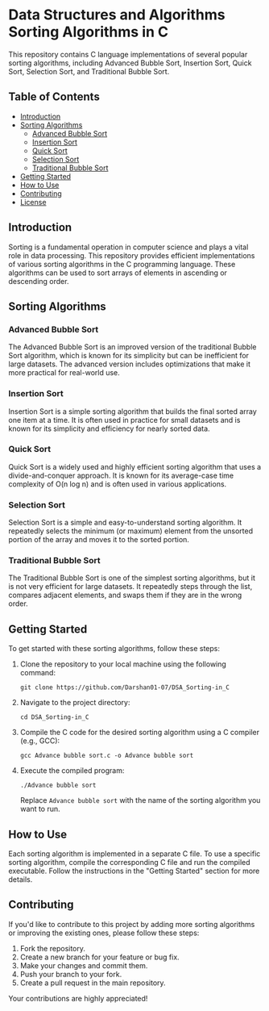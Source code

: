 # Data Structures and Algorithms Sorting Algorithms in C

This repository contains C language implementations of several popular sorting algorithms, including Advanced Bubble Sort, Insertion Sort, Quick Sort, Selection Sort, and Traditional Bubble Sort.

## Table of Contents

- [Introduction](#introduction)
- [Sorting Algorithms](#sorting-algorithms)
  - [Advanced Bubble Sort](#advanced-bubble-sort)
  - [Insertion Sort](#insertion-sort)
  - [Quick Sort](#quick-sort)
  - [Selection Sort](#selection-sort)
  - [Traditional Bubble Sort](#traditional-bubble-sort)
- [Getting Started](#getting-started)
- [How to Use](#how-to-use)
- [Contributing](#contributing)
- [License](#license)

## Introduction

Sorting is a fundamental operation in computer science and plays a vital role in data processing. This repository provides efficient implementations of various sorting algorithms in the C programming language. These algorithms can be used to sort arrays of elements in ascending or descending order.

## Sorting Algorithms

### Advanced Bubble Sort

The Advanced Bubble Sort is an improved version of the traditional Bubble Sort algorithm, which is known for its simplicity but can be inefficient for large datasets. The advanced version includes optimizations that make it more practical for real-world use.

### Insertion Sort

Insertion Sort is a simple sorting algorithm that builds the final sorted array one item at a time. It is often used in practice for small datasets and is known for its simplicity and efficiency for nearly sorted data.

### Quick Sort

Quick Sort is a widely used and highly efficient sorting algorithm that uses a divide-and-conquer approach. It is known for its average-case time complexity of O(n log n) and is often used in various applications.

### Selection Sort

Selection Sort is a simple and easy-to-understand sorting algorithm. It repeatedly selects the minimum (or maximum) element from the unsorted portion of the array and moves it to the sorted portion. 

### Traditional Bubble Sort

The Traditional Bubble Sort is one of the simplest sorting algorithms, but it is not very efficient for large datasets. It repeatedly steps through the list, compares adjacent elements, and swaps them if they are in the wrong order.

## Getting Started

To get started with these sorting algorithms, follow these steps:

1. Clone the repository to your local machine using the following command:

   ```shell
   git clone https://github.com/Darshan01-07/DSA_Sorting-in_C
   ```

2. Navigate to the project directory:

   ```shell
   cd DSA_Sorting-in_C
   ```

3. Compile the C code for the desired sorting algorithm using a C compiler (e.g., GCC):

   ```shell
   gcc Advance bubble sort.c -o Advance bubble sort
   ```

4. Execute the compiled program:

   ```shell
   ./Advance bubble sort
   ```

   Replace `Advance bubble sort` with the name of the sorting algorithm you want to run.

## How to Use

Each sorting algorithm is implemented in a separate C file. To use a specific sorting algorithm, compile the corresponding C file and run the compiled executable. Follow the instructions in the "Getting Started" section for more details.

## Contributing

If you'd like to contribute to this project by adding more sorting algorithms or improving the existing ones, please follow these steps:

1. Fork the repository.
2. Create a new branch for your feature or bug fix.
3. Make your changes and commit them.
4. Push your branch to your fork.
5. Create a pull request in the main repository.

Your contributions are highly appreciated!


